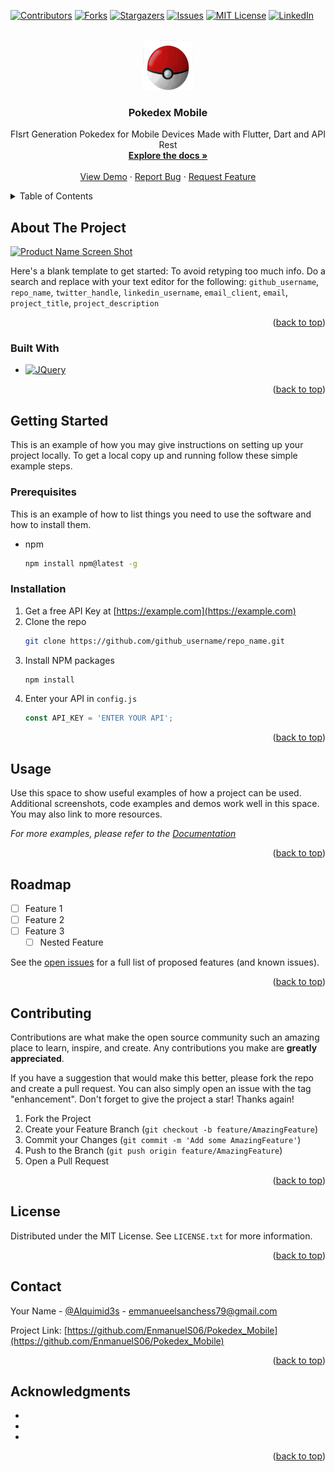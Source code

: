 <!-- Improved compatibility of back to top link: See: https://github.com/othneildrew/Best-README-Template/pull/73 -->
<a name="readme-top"></a>





[![Contributors][contributors-shield]][contributors-url]
[![Forks][forks-shield]][forks-url]
[![Stargazers][stars-shield]][stars-url]
[![Issues][issues-shield]][issues-url]
[![MIT License][license-shield]][license-url]
[![LinkedIn][linkedin-shield]][linkedin-url]



<!-- PROJECT LOGO -->
<br />
<div align="center">
  <a href="https://github.com/EnmanuelS06/Pokedex_Mobile">
    <img src="images/logo.png" alt="Logo" width="80" height="80">
  </a>

<h3 align="center">Pokedex Mobile</h3>

  <p align="center">
    FIsrt Generation Pokedex for Mobile Devices Made with Flutter, Dart and API Rest
    <br />
    <a href="https://github.com/EnmanuelS06/Pokedex_Mobile"><strong>Explore the docs »</strong></a>
    <br />
    <br />
    <a href="https://github.com/EnmanuelS06/Pokedex_Mobile">View Demo</a>
    ·
    <a href="https://github.com/EnmanuelS06/Pokedex_Mobile">Report Bug</a>
    ·
    <a href="https://github.com/EnmanuelS06/Pokedex_Mobile/issues">Request Feature</a>
  </p>
</div>



<!-- TABLE OF CONTENTS -->
<details>
  <summary>Table of Contents</summary>
  <ol>
    <li>
      <a href="#about-the-project">About The Project</a>
      <ul>
        <li><a href="#built-with">Built With</a></li>
      </ul>
    </li>
    <li>
      <a href="#getting-started">Getting Started</a>
      <ul>
        <li><a href="#prerequisites">Prerequisites</a></li>
        <li><a href="#installation">Installation</a></li>
      </ul>
    </li>
    <li><a href="#usage">Usage</a></li>
    <li><a href="#roadmap">Roadmap</a></li>
    <li><a href="#contributing">Contributing</a></li>
    <li><a href="#license">License</a></li>
    <li><a href="#contact">Contact</a></li>
    <li><a href="#acknowledgments">Acknowledgments</a></li>
  </ol>
</details>



<!-- ABOUT THE PROJECT -->
## About The Project

[![Product Name Screen Shot][product-screenshot]](https://example.com)

Here's a blank template to get started: To avoid retyping too much info. Do a search and replace with your text editor for the following: `github_username`, `repo_name`, `twitter_handle`, `linkedin_username`, `email_client`, `email`, `project_title`, `project_description`

<p align="right">(<a href="#readme-top">back to top</a>)</p>



### Built With

* [![JQuery][JQuery.com]][JQuery-url]

<p align="right">(<a href="#readme-top">back to top</a>)</p>



<!-- GETTING STARTED -->
## Getting Started

This is an example of how you may give instructions on setting up your project locally.
To get a local copy up and running follow these simple example steps.

### Prerequisites

This is an example of how to list things you need to use the software and how to install them.
* npm
  ```sh
  npm install npm@latest -g
  ```

### Installation

1. Get a free API Key at [https://example.com](https://example.com)
2. Clone the repo
   ```sh
   git clone https://github.com/github_username/repo_name.git
   ```
3. Install NPM packages
   ```sh
   npm install
   ```
4. Enter your API in `config.js`
   ```js
   const API_KEY = 'ENTER YOUR API';
   ```

<p align="right">(<a href="#readme-top">back to top</a>)</p>



<!-- USAGE EXAMPLES -->
## Usage

Use this space to show useful examples of how a project can be used. Additional screenshots, code examples and demos work well in this space. You may also link to more resources.

_For more examples, please refer to the [Documentation](https://example.com)_

<p align="right">(<a href="#readme-top">back to top</a>)</p>



<!-- ROADMAP -->
## Roadmap

- [ ] Feature 1
- [ ] Feature 2
- [ ] Feature 3
    - [ ] Nested Feature

See the [open issues](https://github.com/github_username/repo_name/issues) for a full list of proposed features (and known issues).

<p align="right">(<a href="#readme-top">back to top</a>)</p>



<!-- CONTRIBUTING -->
## Contributing

Contributions are what make the open source community such an amazing place to learn, inspire, and create. Any contributions you make are **greatly appreciated**.

If you have a suggestion that would make this better, please fork the repo and create a pull request. You can also simply open an issue with the tag "enhancement".
Don't forget to give the project a star! Thanks again!

1. Fork the Project
2. Create your Feature Branch (`git checkout -b feature/AmazingFeature`)
3. Commit your Changes (`git commit -m 'Add some AmazingFeature'`)
4. Push to the Branch (`git push origin feature/AmazingFeature`)
5. Open a Pull Request

<p align="right">(<a href="#readme-top">back to top</a>)</p>



<!-- LICENSE -->
## License

Distributed under the MIT License. See `LICENSE.txt` for more information.

<p align="right">(<a href="#readme-top">back to top</a>)</p>



<!-- CONTACT -->
## Contact

Your Name - [@Alquimid3s](https://x.com/alquimid3s) - emmanueelsanchess79@gmail.com

Project Link: [https://github.com/EnmanuelS06/Pokedex_Mobile](https://github.com/EnmanuelS06/Pokedex_Mobile)

<p align="right">(<a href="#readme-top">back to top</a>)</p>



<!-- ACKNOWLEDGMENTS -->
## Acknowledgments

* []()
* []()
* []()

<p align="right">(<a href="#readme-top">back to top</a>)</p>



<!-- MARKDOWN LINKS & IMAGES -->
<!-- https://www.markdownguide.org/basic-syntax/#reference-style-links -->
[contributors-shield]: https://img.shields.io/github/contributors/EnmanuelS06/Pokedex_Mobile.svg?style=for-the-badge
[contributors-url]: https://github.com/EnmanuelS06/Pokedex_Mobile/graphs/contributors
[forks-shield]: https://img.shields.io/github/forks/EnmanuelS06/Pokedex_Mobile.svg?style=for-the-badge
[forks-url]: https://github.com/EnmanuelS06/Pokedex_Mobile/network/members
[stars-shield]: https://img.shields.io/github/stars/EnmanuelS06/Pokedex_Mobile.svg?style=for-the-badge
[stars-url]: https://github.com/EnmanuelS06/Pokedex_Mobile/stargazers
[issues-shield]: https://img.shields.io/github/issues/EnmanuelS06/Pokedex_Mobile.svg?style=for-the-badge
[issues-url]: https://github.com/EnmanuelS06/Pokedex_Mobile/issues
[license-shield]: https://img.shields.io/github/license/EnmanuelS06/Pokedex_Mobile.svg?style=for-the-badge
[license-url]: https://github.com/EnmanuelS06/Pokedex_Mobile/blob/master/LICENSE.txt
[linkedin-shield]: https://img.shields.io/badge/-LinkedIn-black.svg?style=for-the-badge&logo=linkedin&colorB=555
[linkedin-url]: https://linkedin.com/in/linkedin_username
[product-screenshot]: images/screenshot.png

[Bootstrap.com]: https://img.shields.io/badge/Bootstrap-563D7C?style=for-the-badge&logo=bootstrap&logoColor=white
[Bootstrap-url]: https://getbootstrap.com
[JQuery.com]: https://img.shields.io/badge/jQuery-0769AD?style=for-the-badge&logo=jquery&logoColor=white
[JQuery-url]: https://jquery.com 
